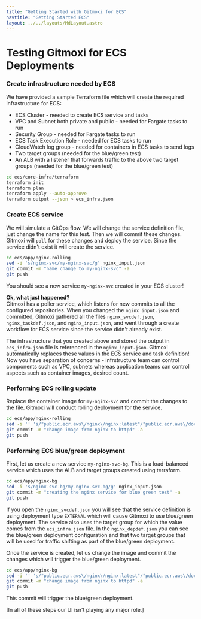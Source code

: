 ```yaml
---
title: "Getting Started with Gitmoxi for ECS"
navtitle: "Getting Started ECS"
layout: ../../layouts/MdLayout.astro
---
```


# Testing Gitmoxi for ECS Deployments

### Create infrastructure needed by ECS

We have provided a sample Terraform file which will create the required infrastructure for ECS:

* ECS Cluster - needed to create ECS service and tasks
* VPC and Subnet both private and public - needed for Fargate tasks to run
* Security Group - needed for Fargate tasks to run
* ECS Task Execution Role - needed for ECS tasks to run
* CloudWatch log group - needed for containers in ECS tasks to send logs
* Two target groups (needed for the blue/green test)
* An ALB with a listener that forwards traffic to the above two target groups (needed for the blue/green test)

```bash
cd ecs/core-infra/terraform
terraform init
terraform plan
terraform apply --auto-approve 
terraform output --json > ecs_infra.json
```

### Create ECS service
We will simulate a GitOps flow. We will change the service definition file, just change the name for this test. Then we will commit these changes. Gitmoxi will `poll` for these changes and deploy the service. Since the service didn't exist it will create the service.

```bash
cd ecs/app/nginx-rolling
sed -i 's/nginx-svc/my-nginx-svc/g' nginx_input.json
git commit -m "name change to my-nginx-svc" -a
git push
 ```

You should see a new service `my-nginx-svc` created in your ECS cluster!

<strong class="mb-5"> Ok, what just happened? </strong><br/>
Gitmoxi has a poller service, which listens for new commits to all the configured repositories. When you changed the `nginx_input.json` and committed, Gitmoxi gathered all the files `nginx_svcdef.json`, `nginx_taskdef.json`, and `nginx_input.json`, and went through a create workflow for ECS service since the service didn't already exist.

The infrastructure that you created above and stored the output in `ecs_infra.json` file is referenced in the `nginx_input.json`. Gitmoxi automatically replaces these values in the ECS service and task definition! Now you have separation of concerns - infrstructure team can control components such as VPC, subnets whereas application teams can control aspects such as container images, desired count.

### Performing ECS rolling update
Replace the container image for `my-nginx-svc` and commit the changes to the file. Gitmoxi will conduct rolling deployment for the service.

```bash
cd ecs/app/nginx-rolling
sed -i '' 's/"public.ecr.aws\/nginx\/nginx:latest"/"public.ecr.aws\/docker\/library\/httpd:alpine3.20"/' nginx_input.json
git commit -m "change image from nginx to httpd" -a
git push
```


### Performing ECS blue/green deployment
First, let us create a new service `my-nginx-svc-bg`. This is a load-balanced service which uses the ALB and target groups created using terraform.

```bash
cd ecs/app/nginx-bg
sed -i 's/nginx-svc-bg/my-nginx-svc-bg/g' nginx_input.json
git commit -m "creating the nginx service for blue green test" -a
git push
```

If you open the `nginx_svcdef.json` you will see that the service definition is using deployment type `EXTERNAL` which will cause Gitmoxi to use blue/green deployment. The service also uses the target group for which the value comes from the `ecs_infra.json` file. In the `nginx_depdef.json` you can see the blue/green deployment configuration and that two target groups that will be used for traffic shifting as part of the blue/green deployment.

Once the service is created, let us change the image and commit the changes which will trigger the blue/green deployment.

```bash
cd ecs/app/nginx-bg
sed -i '' 's/"public.ecr.aws\/nginx\/nginx:latest"/"public.ecr.aws\/docker\/library\/httpd:alpine3.20"/' nginx_input.json
git commit -m "change image from nginx to httpd" -a
git push
```

This commit will trigger the blue/green deployment.


[In all of these steps our UI isn't playing any major role.]
